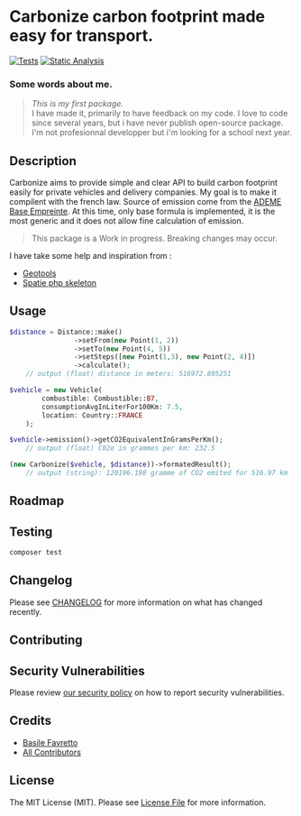 # Carbonize carbon footprint made easy for transport.

<!-- [![Latest Version on Packagist](https://img.shields.io/packagist/v/bzfvrto/carbonize.svg?style=flat-square)](https://packagist.org/packages/bzfvrto/carbonize)
[![Total Downloads](https://img.shields.io/packagist/dt/bzfvrto/carbonize.svg?style=flat-square)](https://packagist.org/packages/bzfvrto/carbonize) -->
<!-- [![Tests](https://img.shields.io/github/actions/workflow/status/bzfvrto/carbonize/run-tests.yml?branch=main&label=tests&style=flat-square)](https://github.com/bzfvrto/carbonize/actions/workflows/run-tests.yml) -->
[![Tests](https://github.com/bzfvrto/Carbonize/actions/workflows/tests.yml/badge.svg)](https://github.com/bzfvrto/Carbonize/actions/workflows/tests.yml)
[![Static Analysis](https://github.com/bzfvrto/Carbonize/actions/workflows/static-analysis.yml/badge.svg)](https://github.com/bzfvrto/Carbonize/actions/workflows/static-analysis.yml)

### Some words about me.

> *This is my first package.* <br />
I have made it, primarily to have feedback on my code.
I love to code since several years, but i have never publish open-source package. I'm not profesionnal developper but i'm looking for a school next year.

## Description

Carbonize aims to provide simple and clear API to build carbon footprint easily for private vehicles and delivery companies.
My goal is to make it compilent with the french law. Source of emission come from the [ADEME Base Empreinte](https://base-empreinte.ademe.fr).
At this time, only base formula is implemented, it is the most generic and it does not allow fine calculation of emission.

> This package is a Work in progress. Breaking changes may occur.

I have take some help and inspiration from :
- [Geotools](https://github.com/thephpleague/geotools)
- [Spatie php skeleton](https://github.com/spatie/package-skeleton-php/blob/main/README.md)

<!-- ## Installation

You can install the package via composer:

```bash
composer require bzfvrto/carbonize
``` -->

## Usage

```php
$distance = Distance::make()
                ->setFrom(new Point(1, 2))
                ->setTo(new Point(4, 5))
                ->setSteps([new Point(1,3), new Point(2, 4)])
                ->calculate();
    // output (float) distance in meters: 516972.895251

$vehicle = new Vehicle(
        combustible: Combustible::B7,
        consumptionAvgInLiterFor100Km: 7.5,
        location: Country::FRANCE
    );

$vehicle->emission()->getCO2EquivalentInGramsPerKm();
    // output (float) C02e in grammes per km: 232.5

(new Carbonize($vehicle, $distance))->formatedResult();
    // output (string): 120196.198 gramme of CO2 emited for 516.97 km
```

## Roadmap


## Testing

```bash
composer test
```

## Changelog

Please see [CHANGELOG](CHANGELOG.md) for more information on what has changed recently.

## Contributing

<!-- Please see [CONTRIBUTING](https://github.com/spatie/.github/blob/main/CONTRIBUTING.md) for details. -->

## Security Vulnerabilities

Please review [our security policy](../../security/policy) on how to report security vulnerabilities.

## Credits

- [Basile Favretto](https://github.com/bzfvrto)
- [All Contributors](../../contributors)

## License

The MIT License (MIT). Please see [License File](LICENSE.md) for more information.
